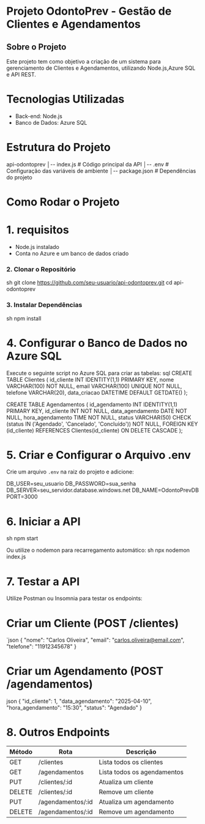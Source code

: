 # Projeto OdontoPrev - Gestão de Clientes e Agendamentos

## Sobre o Projeto
Este projeto tem como objetivo a criação de um sistema para gerenciamento de Clientes e Agendamentos, utilizando Node.js,Azure SQL e API REST.

# Tecnologias Utilizadas
- Back-end: Node.js 
- Banco de Dados: Azure SQL


# Estrutura do Projeto

api-odontoprev
│--  index.js  # Código principal da API
│--  .env      # Configuração das variáveis de ambiente
│--  package.json  # Dependências do projeto


# Como Rodar o Projeto

# 1. requisitos
- Node.js instalado 
- Conta no Azure e um banco de dados criado

### 2. Clonar o Repositório
sh
 git clone https://github.com/seu-usuario/api-odontoprev.git
 cd api-odontoprev


### 3. Instalar Dependências
sh
npm install


# 4. Configurar o Banco de Dados no Azure SQL
Execute o seguinte script no Azure SQL para criar as tabelas:
sql
CREATE TABLE Clientes (
    id_cliente INT IDENTITY(1,1) PRIMARY KEY,
    nome VARCHAR(100) NOT NULL,
    email VARCHAR(100) UNIQUE NOT NULL,
    telefone VARCHAR(20),
    data_criacao DATETIME DEFAULT GETDATE()
);

CREATE TABLE Agendamentos (
    id_agendamento INT IDENTITY(1,1) PRIMARY KEY,
    id_cliente INT NOT NULL,
    data_agendamento DATE NOT NULL,
    hora_agendamento TIME NOT NULL,
    status VARCHAR(50) CHECK (status IN ('Agendado', 'Cancelado', 'Concluído')) NOT NULL,
    FOREIGN KEY (id_cliente) REFERENCES Clientes(id_cliente) ON DELETE CASCADE
);


# 5. Criar e Configurar o Arquivo .env
Crie um arquivo `.env` na raiz do projeto e adicione:

DB_USER=seu_usuario
DB_PASSWORD=sua_senha
DB_SERVER=seu_servidor.database.windows.net
DB_NAME=OdontoPrevDB
PORT=3000


# 6. Iniciar a API
sh
npm start

Ou utilize o nodemon para recarregamento automático:
sh
npx nodemon index.js


# 7. Testar a API
Utilize Postman ou Insomnia para testar os endpoints:

# Criar um Cliente (POST /clientes)
`json
{
  "nome": "Carlos Oliveira",
  "email": "carlos.oliveira@email.com",
  "telefone": "11912345678"
}


# Criar um Agendamento (POST /agendamentos)
json
{
  "id_cliente": 1,
  "data_agendamento": "2025-04-10",
  "hora_agendamento": "15:30",
  "status": "Agendado"
}


# 8. Outros Endpoints
| Método | Rota | Descrição |
|--------|------|------------|
| GET | /clientes | Lista todos os clientes |
| GET | /agendamentos | Lista todos os agendamentos |
| PUT | /clientes/:id | Atualiza um cliente |
| DELETE | /clientes/:id | Remove um cliente |
| PUT | /agendamentos/:id | Atualiza um agendamento |
| DELETE | /agendamentos/:id | Remove um agendamento |
